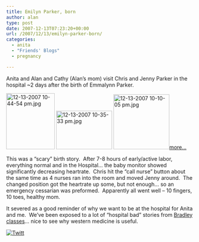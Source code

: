 ```yaml
---
title: Emilyn Parker, born
author: alan
type: post
date: 2007-12-13T07:23:20+00:00
url: /2007/12/13/emilyn-parker-born/
categories:
  - anita
  - "Friends' Blogs"
  - pregnancy

---
```

Anita and Alan and Cathy (Alan&#8217;s mom) visit Chris and Jenny Parker in the hospital ~2 days after the birth of Emmalynn Parker.

[<img src="https://zeroasterisk.com/photos/d/63573-1/12-13-2007+10-44-54+pm.jpg" class="giThumbnail" alt="12-13-2007 10-44-54 pm.jpg" height="150" width="130" />][1] [<img src="https://zeroasterisk.com/photos/d/63529-1/12-13-2007+10-35-33+pm.jpg" class="giThumbnail" alt="12-13-2007 10-35-33 pm.jpg" height="103" width="150" />][2] [<img src="https://zeroasterisk.com/photos/d/63577-2/12-13-2007+10-10-05+pm.jpg" class="giThumbnail" alt="12-13-2007 10-10-05 pm.jpg" height="147" width="150" />][3][more&#8230;][4]

This was a &#8220;scary&#8221; birth story.&nbsp; After 7-8 hours of early/active labor, everything normal and in the Hospital&#8230; the baby monitor showed significantly decreasing heartrate.&nbsp; Chris hit the &#8220;call nurse&#8221; button about the same time as 4 nurses ran into the room and moved Jenny around.&nbsp; The changed position got the heartrate up some, but not enough&#8230; so an emergency cessarian was preformed.&nbsp; Apparently all went well &#8211; 10 fingers, 10 toes, healthy mom.&nbsp; 

It severed as a good reminder of why we want to be at the hospital for Anita and me.&nbsp; We&#8217;ve been exposed to a lot of &#8220;hospital bad&#8221; stories from [Bradley classes][5]&#8230; nice to see why western medicine is useful.

<div class="twttr_button">
  <a href="http://twitter.com/share?url=https://zeroasterisk.com/2007/12/13/emilyn-parker-born/&text=Emilyn+Parker%2C+born" target="_blank" title="Click here if you like this article."> <img src="http://zeroasterisk.com/wp-content/plugins/twitter-plugin/images/twitt.gif" alt="Twitt" /> </a>
</div>

 [1]: https://zeroasterisk.com/photos/v/events/2007_Emilyn_born/12-13-2007+10-44-54+pm.jpg.html
 [2]: https://zeroasterisk.com/photos/v/events/2007_Emilyn_born/12-13-2007+10-35-33+pm.jpg.html
 [3]: https://zeroasterisk.com/photos/v/events/2007_Emilyn_born/12-13-2007+10-10-05+pm.jpg.html
 [4]: https://zeroasterisk.com/photos/v/events/2007_Emilyn_born/ "Emilyn born"
 [5]: http://www.naturalbirthchoices.com/